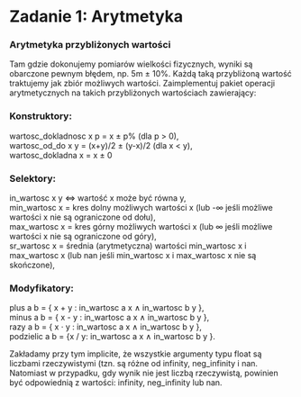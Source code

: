 # Zadanie 1: Arytmetyka
### Arytmetyka przybliżonych wartości
Tam gdzie dokonujemy pomiarów wielkości fizycznych, wyniki są obarczone pewnym błędem, np. 5m ± 10%. Każdą taką przybliżoną wartość traktujemy jak zbiór możliwych wartości. Zaimplementuj pakiet operacji arytmetycznych na takich przybliżonych wartościach zawierający:

### Konstruktory:
wartosc_dokladnosc x p = x ± p% (dla p > 0), <br />
wartosc_od_do x y = (x+y)/2 ± (y-x)/2 (dla x < y), <br />
wartosc_dokladna x = x ± 0
### Selektory:
in_wartosc x y ⇔ wartość x może być równa y, <br />
min_wartosc x = kres dolny możliwych wartości x (lub -∞ jeśli możliwe wartości x nie są ograniczone od dołu), <br />
max_wartosc x = kres górny możliwych wartości x (lub ∞ jeśli możliwe wartości x nie są ograniczone od góry), <br />
sr_wartosc x = średnia (arytmetyczna) wartości min_wartosc x i max_wartosc x (lub nan jeśli min_wartosc x i max_wartosc x nie są skończone),
### Modyfikatory:
plus a b = { x + y : in_wartosc a x ∧ in_wartosc b y }, <br />
minus a b = { x - y : in_wartosc a x ∧ in_wartosc b y }, <br />
razy a b = { x · y : in_wartosc a x ∧ in_wartosc b y }, <br />
podzielic a b = {x / y:  in_wartosc a x ∧ in_wartosc b y }. <br />

Zakładamy przy tym implicite, że wszystkie argumenty typu float są liczbami rzeczywistymi (tzn. są różne od infinity, neg_infinity i nan.
Natomiast w przypadku, gdy wynik nie jest liczbą rzeczywistą, powinien być odpowiednią z wartości: infinity, neg_infinity lub nan.
